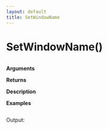 ```yaml
---
layout: default
title: SetWindowName
---
```


# SetWindowName()

``` c

```

**Arguments**

**Returns**

**Description**

**Examples**

``` c

```

Output:

```

```
